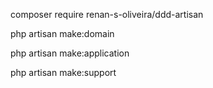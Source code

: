 composer require renan-s-oliveira/ddd-artisan

php artisan make:domain

php artisan make:application

php artisan make:support
